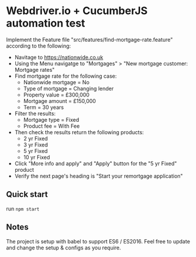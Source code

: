 Webdriver.io + CucumberJS automation test
====================

Implement the Feature file "src/features/find-mortgage-rate.feature" according to the following:

- Navitage to https://nationwide.co.uk
- Using the Menu navigatge to "Mortgages" > "New mortgage customer: Mortgage rates"
- Find mortgage rate for the following case:
  - Nationwide mortgage = No
  - Type of mortgage = Changing lender
  - Property value = £300,000
  - Mortgage amount = £150,000
  - Term = 30 years
- Filter the results:
  - Mortgage type = Fixed
  - Product fee = With Fee
- Then check the results return the following products:
  - 2 yr Fixed
  - 3 yr Fixed
  - 5 yr Fixed
  - 10 yr Fixed
- Click "More info and apply" and "Apply" button for the "5 yr Fixed" product
- Verify the next page's heading is "Start your remortgage application"

## Quick start
run `npm start`

## Notes
The project is setup with babel to support ES6 / ES2016.
Feel free to update and change the setup & configs as you require.
